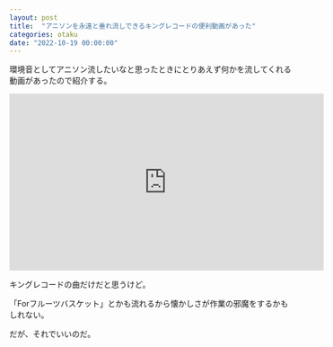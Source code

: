 ```yaml
---
layout: post
title:  "アニソンを永遠と垂れ流しできるキングレコードの便利動画があった"
categories: otaku
date: "2022-10-19 00:00:00"
---
```


環境音としてアニソン流したいなと思ったときにとりあえず何かを流してくれる動画があったので紹介する。

<div class="google">
<iframe width="560" height="315" src="https://www.youtube.com/embed/4FBW3mkdKOs" title="YouTube video player" frameborder="0" allow="accelerometer; autoplay; clipboard-write; encrypted-media; gyroscope; picture-in-picture" allowfullscreen></iframe>
</div>

キングレコードの曲だけだと思うけど。

「Forフルーツバスケット」とかも流れるから懐かしさが作業の邪魔をするかもしれない。

だが、それでいいのだ。
